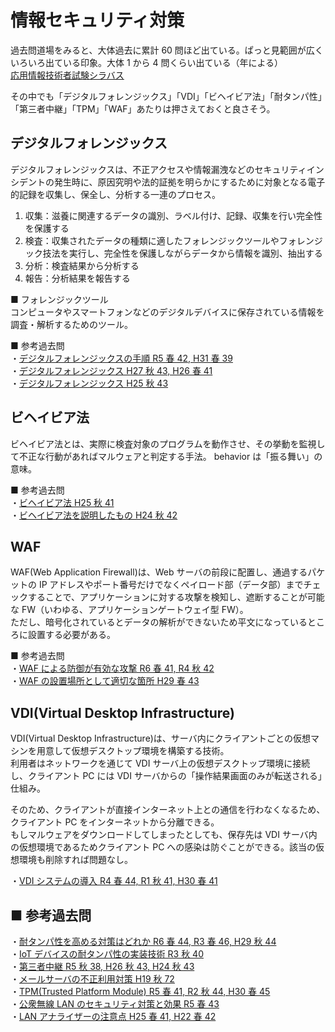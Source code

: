 # 情報セキュリティ対策

過去問道場をみると、大体過去に累計 60 問ほど出ている。ぱっと見範囲が広くいろいろ出ている印象。大体 1 から 4 問くらい出ている（年による）  
[応用情報技術者試験シラバス](https://www.ap-siken.com/index_te.html#11_4)

その中でも「デジタルフォレンジックス」「VDI」「ビヘイビア法」「耐タンパ性」「第三者中継」「TPM」「WAF」あたりは押さえておくと良さそう。

## デジタルフォレンジックス

デジタルフォレンジックスは、不正アクセスや情報漏洩などのセキュリティインシデントの発生時に、原因究明や法的証拠を明らかにするために対象となる電子的記録を収集し、保全し、分析する一連のプロセス。

1. 収集：滋養に関連するデータの識別、ラベル付け、記録、収集を行い完全性を保護する
2. 検査：収集されたデータの種類に適したフォレンジックツールやフォレンジック技法を実行し、完全性を保護しながらデータから情報を識別、抽出する
3. 分析：検査結果から分析する
4. 報告：分析結果を報告する

■ フォレンジックツール  
コンピュータやスマートフォンなどのデジタルデバイスに保存されている情報を調査・解析するためのツール。

■ 参考過去問  
・[デジタルフォレンジックスの手順 R5 春 42, H31 春 39](https://www.ap-siken.com/kakomon/05_haru/q42.html)  
・[デジタルフォレンジックス H27 秋 43, H26 春 41](https://www.ap-siken.com/kakomon/27_aki/q43.html)  
・[デジタルフォレンジックス H25 秋 43](https://www.ap-siken.com/kakomon/25_aki/q43.html)

## ビヘイビア法

ビヘイビア法とは、実際に検査対象のプログラムを動作させ、その挙動を監視して不正な行動があればマルウェアと判定する手法。
behavior は「振る舞い」の意味。

■ 参考過去問  
・[ビヘイビア法 H25 秋 41](https://www.ap-siken.com/kakomon/25_aki/q41.html)  
・[ビヘイビア法を説明したもの H24 秋 42](https://www.ap-siken.com/kakomon/24_aki/q42.html)

## WAF

WAF(Web Application Firewall)は、Web サーバの前段に配置し、通過するパケットの IP アドレスやポート番号だけでなくペイロード部（データ部）までチェックすることで、アプリケーションに対する攻撃を検知し、遮断することが可能な FW（いわゆる、アプリケーションゲートウェイ型 FW）。  
ただし、暗号化されているとデータの解析ができないため平文になっているところに設置する必要がある。

■ 参考過去問  
・[WAF による防御が有効な攻撃 R6 春 41, R4 秋 42](https://www.ap-siken.com/kakomon/06_haru/q41.html)  
・[WAF の設置場所として適切な箇所 H29 春 43](https://www.ap-siken.com/kakomon/29_haru/q43.html)

## VDI(Virtual Desktop Infrastructure)

VDI(Virtual Desktop Infrastructure)は、サーバ内にクライアントごとの仮想マシンを用意して仮想デスクトップ環境を構築する技術。  
利用者はネットワークを通じて VDI サーバ上の仮想デスクトップ環境に接続し、クライアント PC には VDI サーバからの「操作結果画面のみが転送される」仕組み。

そのため、クライアントが直接インターネット上との通信を行わなくなるため、クライアント PC をインターネットから分離できる。  
もしマルウェアをダウンロードしてしまったとしても、保存先は VDI サーバ内の仮想環境であるためクライアント PC への感染は防ぐことができる。該当の仮想環境も削除すれば問題なし。

・[VDI システムの導入 R4 春 44, R1 秋 41, H30 春 41](https://www.ap-siken.com/kakomon/04_haru/q44.html)

## ■ 参考過去問

・[耐タンパ性を高める対策はどれか R6 春 44, R3 春 46, H29 秋 44](https://www.ap-siken.com/kakomon/06_haru/q44.html)  
・[IoT デバイスの耐タンパ性の実装技術 R3 秋 40](https://www.ap-siken.com/kakomon/03_aki/q40.html)  
・[第三者中継 R5 秋 38, H26 秋 43, H24 秋 43](https://www.ap-siken.com/kakomon/05_aki/q38.html)  
・[メールサーバの不正利用対策 H19 秋 72](https://www.ap-siken.com/kakomon/19_aki/q72.html)  
・[TPM(Trusted Platform Module) R5 春 41, R2 秋 44, H30 春 45](https://www.ap-siken.com/kakomon/05_haru/q41.html)  
・[公衆無線 LAN のセキュリティ対策と効果 R5 春 43](https://www.ap-siken.com/kakomon/05_haru/q43.html)  
・[LAN アナライザーの注意点 H25 春 41, H22 春 42](https://www.ap-siken.com/kakomon/25_haru/q41.html)

